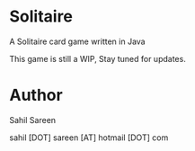 # Solitaire
A Solitaire card game written in Java

This game is still a WIP, Stay tuned for updates.

# Author
Sahil Sareen

sahil [DOT] sareen [AT] hotmail [DOT] com
